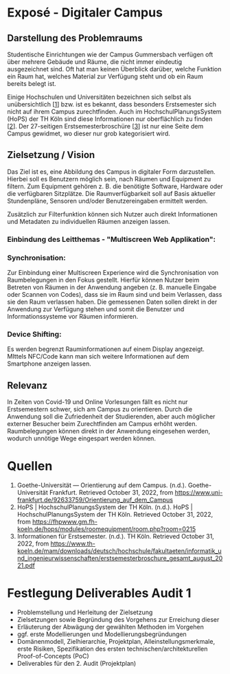 # Exposé - Digitaler Campus

## Darstellung des Problemraums

Studentische Einrichtungen wie der Campus Gummersbach verfügen oft über mehrere Gebäude und Räume, die nicht immer eindeutig ausgezeichnet sind. Oft hat man keinen Überblick darüber, welche Funktion ein Raum hat, welches Material zur Verfügung steht und ob ein Raum bereits belegt ist.

Einige Hochschulen und Universitäten bezeichnen sich selbst als unübersichtlich [[1](#quellen)] bzw. ist es bekannt, dass besonders Erstsemester sich nicht auf ihrem Campus zurechtfinden. Auch im HochschulPlanungsSystem (HoPS) der TH Köln sind diese Informationen nur oberflächlich zu finden [[2](#quellen)]. Der 27-seitigen Erstsemesterbroschüre [[3](#quellen)] ist nur eine Seite dem Campus gewidmet, wo dieser nur grob kategorisiert wird.

## Zielsetzung / Vision

Das Ziel ist es, eine Abbildung des Campus in digitaler Form darzustellen. Hierbei soll es Benutzern möglich sein, nach Räumen und Equipment zu filtern. Zum Equipment gehören z. B. die benötigte Software, Hardware oder die verfügbaren Sitzplätze. Die Raumverfügbarkeit soll auf Basis aktueller Stundenpläne, Sensoren und/oder Benutzereingaben ermittelt werden.

Zusätzlich zur Filterfunktion können sich Nutzer auch direkt Informationen und Metadaten zu individuellen Räumen anzeigen lassen. 


### Einbindung des Leitthemas - "Multiscreen Web Applikation":

### Synchronisation:
Zur Einbindung einer Multiscreen Experience wird die Synchronisation von Raumbelegungen in den Fokus gestellt. Hierfür können Nutzer beim Betreten von Räumen in der Anwendung angeben (z. B. manuelle Eingabe oder Scannen von Codes), dass sie im Raum sind und beim Verlassen, dass sie den Raum verlassen haben. Die gemessenen Daten sollen direkt in der Anwendung zur Verfügung stehen und somit die Benutzer und Informationssysteme vor Räumen informieren.

### Device Shifting:
Es werden begrenzt Rauminformationen auf einem Display angezeigt. MIttels NFC/Code kann man sich weitere Informationen auf dem Smartphone anzeigen lassen.


## Relevanz

In Zeiten von Covid-19 und Online Vorlesungen fällt es nicht nur Erstsemestern schwer, sich am Campus zu orientieren. Durch die Anwendung soll die Zufriedenheit der Studierenden, aber auch möglicher externer Besucher beim Zurechtfinden am Campus erhöht werden. Raumbelegungen können direkt in der Anwendung eingesehen werden, wodurch unnötige Wege eingespart werden können.

# Quellen

1. Goethe-Universität — Orientierung auf dem Campus. (n.d.). Goethe-Universität Frankfurt. Retrieved October 31, 2022, from https://www.uni-frankfurt.de/92633759/Orientierung_auf_dem_Campus
2. HoPS | HochschulPlanungsSystem der TH Köln. (n.d.). HoPS | HochschulPlanungsSystem der TH Köln. Retrieved October 31, 2022, from https://fhpwww.gm.fh-koeln.de/hops/modules/roomequipment/room.php?room=0215
3. Informationen für Erstsemester. (n.d.). TH Köln. Retrieved October 31, 2022, from https://www.th-koeln.de/mam/downloads/deutsch/hochschule/fakultaeten/informatik_und_ingenieurwissenschaften/erstsemesterbroschure_gesamt_august_2021.pdf

# Festlegung Deliverables Audit 1

- Problemstellung und Herleitung der Zielsetzung
- Zielsetzungen sowie Begründung des Vorgehens zur Erreichung dieser
- Erläuterung der Abwägung der gewählten Methoden im Vorgehen
- ggf. erste Modellierungen und Modellierungsbegründungen
- Domänenmodell, Zielhierarchie, Projektplan, Alleinstellungsmerkmale, erste Risiken, Spezifikation des ersten technischen/architekturellen Proof-of-Concepts (PoC)
- Deliverables für den 2. Audit (Projektplan)

